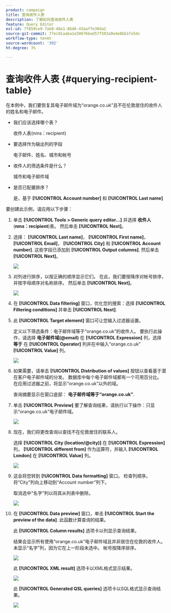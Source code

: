 ```yaml
---
product: campaign
title: 查询收件人表
description: 了解如何查询收件人表
feature: Query Editor
exl-id: 7f859ce9-7ab8-46e1-8bd6-43aaffe30da2
source-git-commit: 77ec01aaba1e50676bed57f503a9e4e8bb1fe54c
workflow-type: tm+mt
source-wordcount: '392'
ht-degree: 3%

---
```


# 查询收件人表 {#querying-recipient-table}



在本例中，我们要恢复其电子邮件域为“orange.co.uk”且不在伦敦居住的收件人的姓名和电子邮件。

* 我们应该选择哪个表？

   收件人表(nms：recipient)

* 要选择作为输出列的字段

   电子邮件、姓名、城市和帐号

* 收件人的筛选条件是什么？

   城市和电子邮件域

* 是否已配置排序？

   是，基于 **[!UICONTROL Account number]** 和 **[!UICONTROL Last name]**

要创建此示例，请应用以下步骤：

1. 单击 **[!UICONTROL Tools > Generic query editor...]** 并选择 **收件人** (**nms：recipient**)表。 然后单击 **[!UICONTROL Next]**。
1. 选择： **[!UICONTROL Last name]**， **[!UICONTROL First name]**， **[!UICONTROL Email]**， **[!UICONTROL City]** 和 **[!UICONTROL Account number]**. 这些字段已添加到 **[!UICONTROL Output columns]**. 然后单击 **[!UICONTROL Next]**。

   ![](assets/query_editor_03.png)

1. 对列进行排序，以按正确的顺序显示它们。 在此，我们要按降序对帐号排序，并按字母顺序对名称排序。 然后单击 **[!UICONTROL Next]**。

   ![](assets/query_editor_04.png)

1. 在 **[!UICONTROL Data filtering]** 窗口，优化您的搜索：选择 **[!UICONTROL Filtering conditions]** 并单击 **[!UICONTROL Next]**.
1. 此 **[!UICONTROL Target element]** 窗口可让您输入过滤器设置。

   定义以下筛选条件：电子邮件域等于“orange.co.uk”的收件人。 要执行此操作，请选择 **电子邮件域(@email)** 在 **[!UICONTROL Expression]** 列，选择 **等于** 在 **[!UICONTROL Operator]** 列并在中输入“orange.co.uk” **[!UICONTROL Value]** 列。

   ![](assets/query_editor_05.png)

1. 如果需要，请单击 **[!UICONTROL Distribution of values]** 按钮以查看基于潜在客户电子邮件域的分发。 数据库中每个电子邮件域都有一个可用百分比。 在应用过滤器之前，将显示“orange.co.uk”以外的域。

   查询摘要显示在窗口底部： **电子邮件域等于“orange.co.uk”**.

1. 单击 **[!UICONTROL Preview]** 要了解查询结果，请执行以下操作：只显示“orange.co.uk”电子邮件域。

   ![](assets/query_editor_nveau_17.png)

1. 现在，我们将更改查询以查找不在伦敦居住的联系人。

   选择 **[!UICONTROL City (location/@city)]** 在 **[!UICONTROL Expression]** 列， **[!UICONTROL different from]** 作为运算符，并输入 **[!UICONTROL London]** 在 **[!UICONTROL Value]** 列。

   ![](assets/query_editor_08.png)

1. 这会将您转到 **[!UICONTROL Data formatting]** 窗口。 检查列顺序。 将“City”列向上移动到“Account number”列下。

   取消选中“名字”列以将其从列表中删除。

   ![](assets/query_editor_nveau_15.png)

1. 在 **[!UICONTROL Data preview]** 窗口，单击 **[!UICONTROL Start the preview of the data]**. 此函数计算查询的结果。

   此 **[!UICONTROL Column results]** 选项卡以列显示查询结果。

   结果会显示所有使用“orange.co.uk”电子邮件域且并非居住在伦敦的收件人。 未显示“名字”列，因为它在上一阶段未选中。 帐号按降序排序。

   ![](assets/query_editor_nveau_12.png)

   此 **[!UICONTROL XML result]** 选项卡以XML格式显示结果。

   ![](assets/query_editor_nveau_13.png)

   此 **[!UICONTROL Generated QSL queries]** 选项卡以SQL格式显示查询结果。

   ![](assets/query_editor_nveau_14.png)

